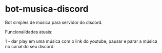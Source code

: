 # bot-musica-discord
Bot simples de música para servidor do discord.

Funcionalidades atuais:

1 - dar play em uma música com o link do youtube, pausar e parar a música no canal do seu discord.
